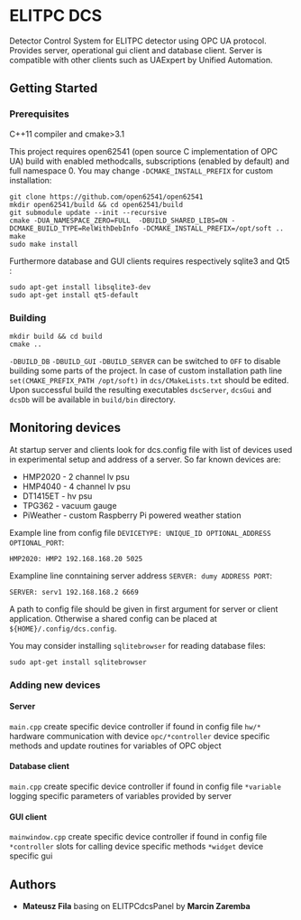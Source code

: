 # ELITPC DCS

Detector Control System for ELITPC detector using OPC UA protocol.
Provides server, operational gui client and database client. Server is
compatible with other clients such as UAExpert by Unified Automation.

## Getting Started

### Prerequisites
C++11 compiler and cmake>3.1

This project requires open62541 (open source C implementation of OPC UA)
build with enabled methodcalls, subscriptions (enabled by default) and full namespace 0. You may change `-DCMAKE_INSTALL_PREFIX` for custom installation:
```
git clone https://github.com/open62541/open62541
mkdir open62541/build && cd open62541/build
git submodule update --init --recursive
cmake -DUA_NAMESPACE_ZERO=FULL  -DBUILD_SHARED_LIBS=ON -DCMAKE_BUILD_TYPE=RelWithDebInfo -DCMAKE_INSTALL_PREFIX=/opt/soft ..
make
sudo make install
```
Furthermore database and GUI clients requires respectively sqlite3 and Qt5 :
```
sudo apt-get install libsqlite3-dev
sudo apt-get install qt5-default
```
### Building
```
mkdir build && cd build
cmake ..
```

`-DBUILD_DB` `-DBUILD_GUI` `-DBUILD_SERVER`  can be switched to `OFF` to disable building some parts of the project. In case of custom installation path  line `set(CMAKE_PREFIX_PATH /opt/soft)` in `dcs/CMakeLists.txt` should be edited.
Upon successful build the resulting executables `dscServer`, `dcsGui` and `dcsDb` will be available in `build/bin` directory.


## Monitoring devices

At startup server and clients look for dcs.config file with list of
devices used in experimental setup and address of a server. So far known devices are:
* HMP2020 - 2 channel lv psu
* HMP4040 - 4 channel lv psu
* DT1415ET - hv psu
* TPG362 - vacuum gauge
* PiWeather - custom Raspberry Pi powered weather station

Example line from config file `DEVICETYPE: UNIQUE_ID OPTIONAL_ADDRESS
OPTIONAL_PORT`:
```
HMP2020: HMP2 192.168.168.20 5025
```
Exampline line conntaining server address `SERVER: dumy ADDRESS PORT`:
```
SERVER: serv1 192.168.168.2 6669
```
A path to config file should be given in first argument for server or client application. Otherwise a shared config can be placed at `${HOME}/.config/dcs.config`.

You may consider installing `sqlitebrowser` for reading database files:
```
sudo apt-get install sqlitebrowser
```
### Adding new devices
#### Server
`main.cpp` create specific device controller if found in config file
`hw/*` hardware communication with device
`opc/*controller`  device specific methods and update routines for
variables of OPC object
#### Database client
`main.cpp` create specific device controller if found in config file
`*variable` logging specific parameters of variables provided by server
#### GUI client
`mainwindow.cpp` create specific device controller if found in config file
`*controller` slots for calling device specific methods
`*widget` device specific gui
## Authors
* __Mateusz Fila__ basing on ELITPCdcsPanel by __Marcin Zaremba__